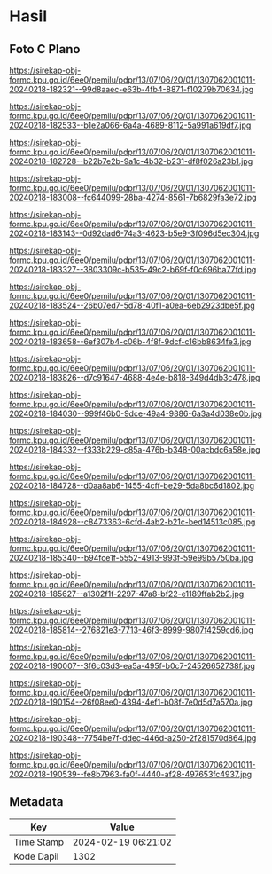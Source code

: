 # Hasil

## Foto C Plano

https://sirekap-obj-formc.kpu.go.id/6ee0/pemilu/pdpr/13/07/06/20/01/1307062001011-20240218-182321--99d8aaec-e63b-4fb4-8871-f10279b70634.jpg

https://sirekap-obj-formc.kpu.go.id/6ee0/pemilu/pdpr/13/07/06/20/01/1307062001011-20240218-182533--b1e2a066-6a4a-4689-8112-5a991a619df7.jpg

https://sirekap-obj-formc.kpu.go.id/6ee0/pemilu/pdpr/13/07/06/20/01/1307062001011-20240218-182728--b22b7e2b-9a1c-4b32-b231-df8f026a23b1.jpg

https://sirekap-obj-formc.kpu.go.id/6ee0/pemilu/pdpr/13/07/06/20/01/1307062001011-20240218-183008--fc644099-28ba-4274-8561-7b6829fa3e72.jpg

https://sirekap-obj-formc.kpu.go.id/6ee0/pemilu/pdpr/13/07/06/20/01/1307062001011-20240218-183143--0d92dad6-74a3-4623-b5e9-3f096d5ec304.jpg

https://sirekap-obj-formc.kpu.go.id/6ee0/pemilu/pdpr/13/07/06/20/01/1307062001011-20240218-183327--3803309c-b535-49c2-b69f-f0c696ba77fd.jpg

https://sirekap-obj-formc.kpu.go.id/6ee0/pemilu/pdpr/13/07/06/20/01/1307062001011-20240218-183524--26b07ed7-5d78-40f1-a0ea-6eb2923dbe5f.jpg

https://sirekap-obj-formc.kpu.go.id/6ee0/pemilu/pdpr/13/07/06/20/01/1307062001011-20240218-183658--6ef307b4-c06b-4f8f-9dcf-c16bb8634fe3.jpg

https://sirekap-obj-formc.kpu.go.id/6ee0/pemilu/pdpr/13/07/06/20/01/1307062001011-20240218-183826--d7c91647-4688-4e4e-b818-349d4db3c478.jpg

https://sirekap-obj-formc.kpu.go.id/6ee0/pemilu/pdpr/13/07/06/20/01/1307062001011-20240218-184030--999f46b0-9dce-49a4-9886-6a3a4d038e0b.jpg

https://sirekap-obj-formc.kpu.go.id/6ee0/pemilu/pdpr/13/07/06/20/01/1307062001011-20240218-184332--f333b229-c85a-476b-b348-00acbdc6a58e.jpg

https://sirekap-obj-formc.kpu.go.id/6ee0/pemilu/pdpr/13/07/06/20/01/1307062001011-20240218-184728--d0aa8ab6-1455-4cff-be29-5da8bc6d1802.jpg

https://sirekap-obj-formc.kpu.go.id/6ee0/pemilu/pdpr/13/07/06/20/01/1307062001011-20240218-184928--c8473363-6cfd-4ab2-b21c-bed14513c085.jpg

https://sirekap-obj-formc.kpu.go.id/6ee0/pemilu/pdpr/13/07/06/20/01/1307062001011-20240218-185340--b94fce1f-5552-4913-993f-59e99b5750ba.jpg

https://sirekap-obj-formc.kpu.go.id/6ee0/pemilu/pdpr/13/07/06/20/01/1307062001011-20240218-185627--a1302f1f-2297-47a8-bf22-e1189ffab2b2.jpg

https://sirekap-obj-formc.kpu.go.id/6ee0/pemilu/pdpr/13/07/06/20/01/1307062001011-20240218-185814--276821e3-7713-46f3-8999-9807f4259cd6.jpg

https://sirekap-obj-formc.kpu.go.id/6ee0/pemilu/pdpr/13/07/06/20/01/1307062001011-20240218-190007--3f6c03d3-ea5a-495f-b0c7-24526652738f.jpg

https://sirekap-obj-formc.kpu.go.id/6ee0/pemilu/pdpr/13/07/06/20/01/1307062001011-20240218-190154--26f08ee0-4394-4ef1-b08f-7e0d5d7a570a.jpg

https://sirekap-obj-formc.kpu.go.id/6ee0/pemilu/pdpr/13/07/06/20/01/1307062001011-20240218-190348--7754be7f-ddec-446d-a250-2f281570d864.jpg

https://sirekap-obj-formc.kpu.go.id/6ee0/pemilu/pdpr/13/07/06/20/01/1307062001011-20240218-190539--fe8b7963-fa0f-4440-af28-497653fc4937.jpg


## Metadata

| Key        | Value               |
| ---------- | ------------------- |
| Time Stamp | 2024-02-19 06:21:02 |
| Kode Dapil | 1302                |



